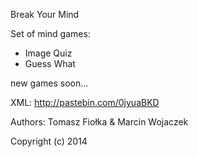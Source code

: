 Break Your Mind

Set of mind games:
 - Image Quiz
 - Guess What

new games soon...

XML: http://pastebin.com/0jyuaBKD

Authors:
Tomasz Fiołka & Marcin Wojaczek

Copyright (c) 2014
